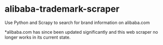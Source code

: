 # alibaba-trademark-scraper
Use Python and Scrapy to search for brand information on alibaba.com

*alibaba.com has since been updated significantly and this web scraper no longer works in its current state.
